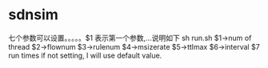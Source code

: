 # sdnsim
七个参数可以设置。。。。。$1 表示第一个参数,...说明如下
sh run.sh $1->num of thread $2->flownum $3->rulenum $4->msizerate $5->ttlmax $6->interval $7 run times 
if not setting, I will use default value.